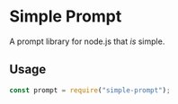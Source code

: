 # Simple Prompt

A prompt library for node.js that *is* simple.

## Usage

```js
const prompt = require("simple-prompt");

```